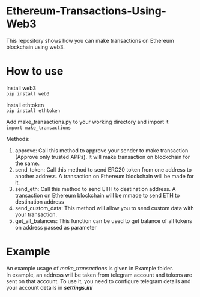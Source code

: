 # Ethereum-Transactions-Using-Web3
This repository shows how you can make transactions on Ethereum blockchain using web3. 

# How to use
Install web3   
`pip install web3`

Install ethtoken  
`pip install ethtoken`   

Add make_transactions.py to your working directory and import it   
`import make_transactions`   

Methods:   
1. approve: Call this method to approve your sender to make transaction (Approve only trusted APPs). It will make transaction on blockchain for the same.    
2. send_token: Call this method to send ERC20 token from one address to another address. A transaction on Ethereum blockchain will be made for it.   
3. send_eth: Call this method to send ETH to destination address. A transaction on Ethereum blockchain will be mmade to send ETH to destination address
4. send_custom_data: This method will allow you to send custom data with your transaction. 
5. get_all_balances: This function can be used to get balance of all tokens on address passed as parameter

# Example
An example usage of *make_transactions* is given in Example folder.   
In example, an address will be taken from telegram account and tokens are sent on that account. To use it, you need to configure telegram details and your account details in ***settings.ini***
